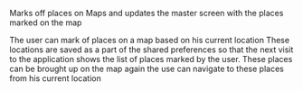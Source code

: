 Marks off places on Maps and updates the master screen with the places marked on the map

The user can mark of places on a map based on his current location These locations are saved as a part of the shared preferences 
so that the next visit to the application shows the list of places marked by the user. These places can be brought up on the map again
the use can navigate to these places from his current location
